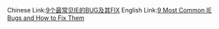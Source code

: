Chinese Link:[9个最常见IE的BUG及其FIX](http://coolshell.cn/articles/1817.html)
English Link:[9 Most Common IE Bugs and How to Fix Them](https://code.tutsplus.com/tutorials/9-most-common-ie-bugs-and-how-to-fix-them--net-7764)